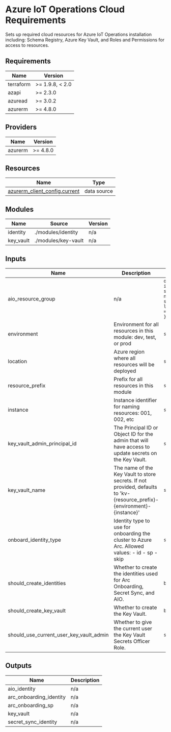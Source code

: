 <!-- BEGIN_TF_DOCS -->
<!-- markdown-table-prettify-ignore-start -->
# Azure IoT Operations Cloud Requirements

Sets up required cloud resources for Azure IoT Operations installation
including: Schema Registry, Azure Key Vault, and Roles and Permissions for
access to resources.

## Requirements

| Name | Version |
|------|---------|
| terraform | >= 1.9.8, < 2.0 |
| azapi | >= 2.3.0 |
| azuread | >= 3.0.2 |
| azurerm | >= 4.8.0 |

## Providers

| Name | Version |
|------|---------|
| azurerm | >= 4.8.0 |

## Resources

| Name | Type |
|------|------|
| [azurerm_client_config.current](https://registry.terraform.io/providers/hashicorp/azurerm/latest/docs/data-sources/client_config) | data source |

## Modules

| Name | Source | Version |
|------|--------|---------|
| identity | ./modules/identity | n/a |
| key\_vault | ./modules/key-vault | n/a |

## Inputs

| Name | Description | Type | Default | Required |
|------|-------------|------|---------|:--------:|
| aio\_resource\_group | n/a | ```object({ id = string name = string location = string })``` | n/a | yes |
| environment | Environment for all resources in this module: dev, test, or prod | `string` | n/a | yes |
| location | Azure region where all resources will be deployed | `string` | n/a | yes |
| resource\_prefix | Prefix for all resources in this module | `string` | n/a | yes |
| instance | Instance identifier for naming resources: 001, 002, etc | `string` | `"001"` | no |
| key\_vault\_admin\_principal\_id | The Principal ID or Object ID for the admin that will have access to update secrets on the Key Vault. | `string` | `null` | no |
| key\_vault\_name | The name of the Key Vault to store secrets. If not provided, defaults to 'kv-{resource\_prefix}-{environment}-{instance}' | `string` | `null` | no |
| onboard\_identity\_type | Identity type to use for onboarding the cluster to Azure Arc.  Allowed values:  - id - sp - skip | `string` | `"id"` | no |
| should\_create\_identities | Whether to create the identities used for Arc Onboarding, Secret Sync, and AIO. | `bool` | `true` | no |
| should\_create\_key\_vault | Whether to create the Key Vault. | `bool` | `true` | no |
| should\_use\_current\_user\_key\_vault\_admin | Whether to give the current user the Key Vault Secrets Officer Role. | `string` | `true` | no |

## Outputs

| Name | Description |
|------|-------------|
| aio\_identity | n/a |
| arc\_onboarding\_identity | n/a |
| arc\_onboarding\_sp | n/a |
| key\_vault | n/a |
| secret\_sync\_identity | n/a |
<!-- markdown-table-prettify-ignore-end -->
<!-- END_TF_DOCS -->
